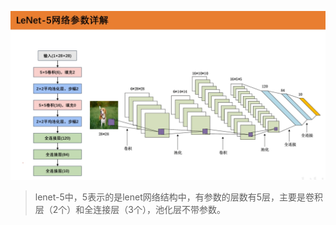 
![](figture/Pasted%20image%2020250105155548.png)


> lenet-5中，5表示的是lenet网络结构中，有参数的层数有5层，主要是卷积层（2个）和全连接层（3个），池化层不带参数。
> 
